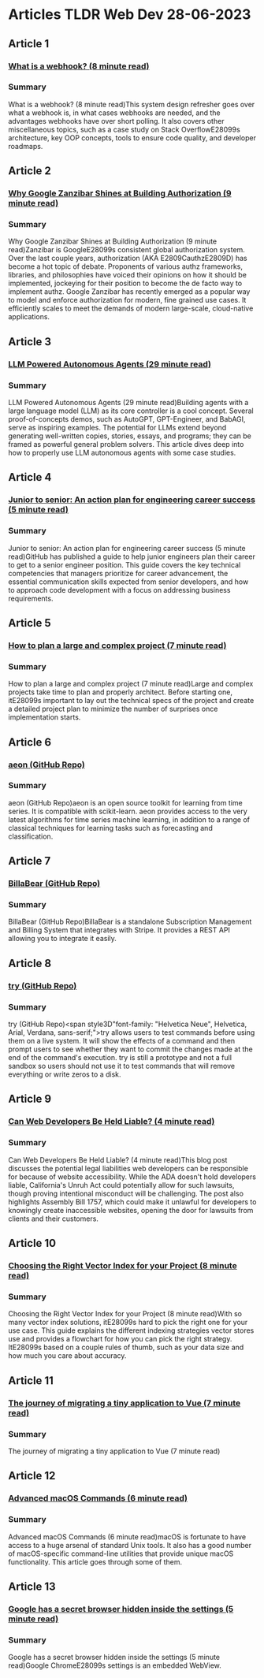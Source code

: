 # Articles TLDR Web Dev 28-06-2023

## Article 1
### [What is a webhook? (8 minute read)](https://tldr.tech)
### Summary 
 What is a webhook? (8 minute read)This system design refresher goes over what a webhook is, in what cases webhooks are needed, and the advantages webhooks have over short polling. It also covers other miscellaneous topics, such as a case study on Stack OverflowE28099s architecture, key OOP concepts, tools to ensure code quality, and developer roadmaps.

## Article 2
### [Why Google Zanzibar Shines at Building Authorization (9 minute read)](https://tldr.tech)
### Summary 
 Why Google Zanzibar Shines at Building Authorization (9 minute read)Zanzibar is GoogleE28099s consistent global authorization system. Over the last couple years, authorization (AKA E2809CauthzE2809D) has become a hot topic of debate. Proponents of various authz frameworks, libraries, and philosophies have voiced their opinions on how it should be implemented, jockeying for their position to become the de facto way to implement authz. Google Zanzibar has recently emerged as a popular way to model and enforce authorization for modern, fine grained use cases. It efficiently scales to meet the demands of modern large-scale, cloud-native applications.

## Article 3
### [LLM Powered Autonomous Agents (29 minute read)](https://tldr.tech)
### Summary 
 LLM Powered Autonomous Agents (29 minute read)Building agents with a large language model (LLM) as its core controller is a cool concept. Several proof-of-concepts demos, such as AutoGPT, GPT-Engineer, and BabAGI, serve as inspiring examples. The potential for LLMs extend beyond generating well-written copies, stories, essays, and programs; they can be framed as powerful general problem solvers. This article dives deep into how to properly use LLM autonomous agents with some case studies.

## Article 4
### [Junior to senior: An action plan for engineering career success (5 minute read)](https://tldr.tech)
### Summary 
 Junior to senior: An action plan for engineering career success (5 minute read)GitHub has published a guide to help junior engineers plan their career to get to a senior engineer position. This guide covers the key technical competencies that managers prioritize for career advancement, the essential communication skills expected from senior developers, and how to approach code development with a focus on addressing business requirements.

## Article 5
### [How to plan a large and complex project (7 minute read)](https://tldr.tech)
### Summary 
 How to plan a large and complex project (7 minute read)Large and complex projects take time to plan and properly architect. Before starting one, itE28099s important to lay out the technical specs of the project and create a detailed project plan to minimize the number of surprises once implementation starts.

## Article 6
### [aeon (GitHub Repo)](https://tldr.tech)
### Summary 
 aeon (GitHub Repo)aeon is an open source toolkit for learning from time series. It is compatible with scikit-learn. aeon provides access to the very latest algorithms for time series machine learning, in addition to a range of classical techniques for learning tasks such as forecasting and classification.

## Article 7
### [BillaBear (GitHub Repo)](https://tldr.tech)
### Summary 
 BillaBear (GitHub Repo)BillaBear is a standalone Subscription Management and Billing System that integrates with Stripe. It provides a REST API allowing you to integrate it easily.

## Article 8
### [try (GitHub Repo)](https://tldr.tech)
### Summary 
 try (GitHub Repo)<span style3D"font-family: "Helvetica Neue", Helvetica, Arial, Verdana, sans-serif;">try allows users to test commands before using them on a live system. It will show the effects of a command and then prompt users to see whether they want to commit the changes made at the end of the command's execution. try is still a prototype and not a full sandbox so users should not use it to test commands that will remove everything or write zeros to a disk.

## Article 9
### [Can Web Developers Be Held Liable?  (4 minute read)](https://tldr.tech)
### Summary 
 Can Web Developers Be Held Liable?  (4 minute read)This blog post discusses the potential legal liabilities web developers can be responsible for because of website accessibility. While the ADA doesn't hold developers liable, California's Unruh Act could potentially allow for such lawsuits, though proving intentional misconduct will be challenging. The post also highlights Assembly Bill 1757, which could make it unlawful for developers to knowingly create inaccessible websites, opening the door for lawsuits from clients and their customers.

## Article 10
### [Choosing the Right Vector Index for your Project (8 minute read)](https://tldr.tech)
### Summary 
 Choosing the Right Vector Index for your Project (8 minute read)With so many vector index solutions, itE28099s hard to pick the right one for your use case. This guide explains the different indexing strategies vector stores use and provides a flowchart for how you can pick the right strategy. ItE28099s based on a couple rules of thumb, such as your data size and how much you care about accuracy.

## Article 11
### [The journey of migrating a tiny application to Vue (7 minute read)](https://tldr.tech)
### Summary 
 The journey of migrating a tiny application to Vue (7 minute read)

## Article 12
### [Advanced macOS Commands (6 minute read)](https://tldr.tech)
### Summary 
 Advanced macOS Commands (6 minute read)macOS is fortunate to have access to a huge arsenal of standard Unix tools. It also has a good number of macOS-specific command-line utilities that provide unique macOS functionality. This article goes through some of them.

## Article 13
### [Google has a secret browser hidden inside the settings (5 minute read)](https://tldr.tech)
### Summary 
 Google has a secret browser hidden inside the settings (5 minute read)Google ChromeE28099s settings is an embedded WebView.

